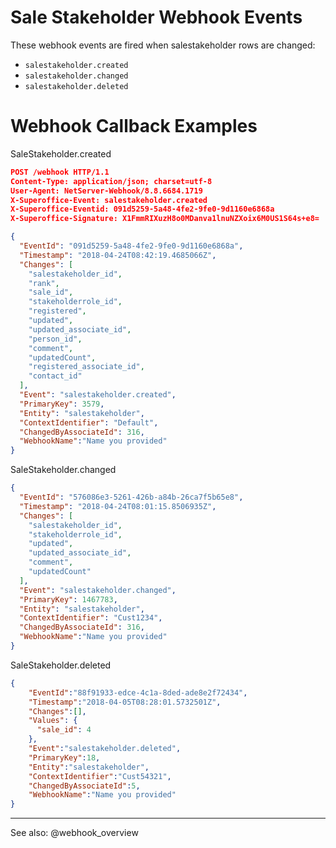 # Sale Stakeholder Webhook Events

These webhook events are fired when salestakeholder rows are changed:

* `salestakeholder.created`
* `salestakeholder.changed`
* `salestakeholder.deleted`

# Webhook Callback Examples

SaleStakeholder.created

```json
POST /webhook HTTP/1.1
Content-Type: application/json; charset=utf-8
User-Agent: NetServer-Webhook/8.8.6684.1719
X-Superoffice-Event: salestakeholder.created
X-Superoffice-Eventid: 091d5259-5a48-4fe2-9fe0-9d1160e6868a
X-Superoffice-Signature: X1FmmRIXuzH8o0MDanva1lnuNZXoix6M0US1S64s+e8=

{
  "EventId": "091d5259-5a48-4fe2-9fe0-9d1160e6868a",
  "Timestamp": "2018-04-24T08:42:19.4685066Z",
  "Changes": [
    "salestakeholder_id",
    "rank",
    "sale_id",
    "stakeholderrole_id",
    "registered",
    "updated",
    "updated_associate_id",
    "person_id",
    "comment",
    "updatedCount",
    "registered_associate_id",
    "contact_id"
  ],
  "Event": "salestakeholder.created",
  "PrimaryKey": 3579,
  "Entity": "salestakeholder",
  "ContextIdentifier": "Default",
  "ChangedByAssociateId": 316,
  "WebhookName":"Name you provided"
}

```

SaleStakeholder.changed

```json
{
  "EventId": "576086e3-5261-426b-a84b-26ca7f5b65e8",
  "Timestamp": "2018-04-24T08:01:15.8506935Z",
  "Changes": [
    "salestakeholder_id",
    "stakeholderrole_id",
    "updated",
    "updated_associate_id",
    "comment",
    "updatedCount"
  ],
  "Event": "salestakeholder.changed",
  "PrimaryKey": 1467783,
  "Entity": "salestakeholder",
  "ContextIdentifier": "Cust1234",
  "ChangedByAssociateId": 316,
  "WebhookName":"Name you provided"
}
```

SaleStakeholder.deleted

```json
{
    "EventId":"88f91933-edce-4c1a-8ded-ade8e2f72434",
    "Timestamp":"2018-04-05T08:28:01.5732501Z",
    "Changes":[],
    "Values": {
      "sale_id": 4
    },
    "Event":"salestakeholder.deleted",
    "PrimaryKey":18,
    "Entity":"salestakeholder",
    "ContextIdentifier":"Cust54321",
    "ChangedByAssociateId":5,
    "WebhookName":"Name you provided"
}
```

-----------------
See also: @webhook_overview 